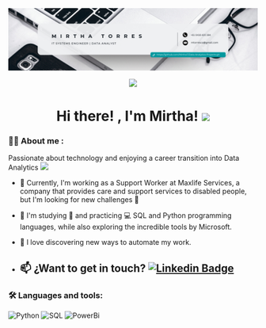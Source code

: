 <div id="header" align="center">
  <img decoding="async" src="https://github.com/MirthaT/MirthaT/blob/main/LinkedIn Banner.png" width="800"/>
  
  [![](https://img.shields.io/badge/LinkedIn-0077B5?style=for-the-badge&logo=linkedin&logoColor=white)](https://www.linkedin.com/in/MirthaTorres/)
  <div id="badges" align="center">
<h1>
  Hi there! , I'm Mirtha!
  <img decoding="async" src="https://media.giphy.com/media/hvRJCLFzcasrR4ia7z/giphy.gif" width="30px"/>
</h1>
   
</div>

 <div id="header" align="left">
 
   
### :woman_technologist: About me :
Passionate about technology and enjoying a career transition into Data Analytics <img decoding="async" src="https://media.giphy.com/media/WUlplcMpOCEmTGBtBW/giphy.gif" width="30">
* :telescope: Currently, I'm working as a Support Worker at Maxlife Services, a company that provides care and support services to disabled people, but I'm looking for new challenges :muscle:

* :seedling: I'm studying :blue_book: and practicing :computer: SQL and Python programming languages, while also exploring the incredible tools by Microsoft.

* :heartbeat:  I love discovering new ways to automate my work.

* :mailbox: ¿Want to get in touch? [![Linkedin Badge](https://img.shields.io/badge/-MirthaTorres-blue?style=flat&logo=Linkedin&logoColor=white)](https://www.linkedin.com/in/MirthaTorres/)
  ----


### :hammer_and_wrench: Languages and tools:
<div id="header" align="left">
    <img decoding="async" src="https://img.shields.io/badge/Python-3776AB?style=for-the-badge&logo=python&logoColor=white" alt="Python"/>
  </a>
    <img decoding="async" src="https://img.shields.io/badge/SQL-6DB33F?style=for-the-badge&logo=mysql&logoColor=white" alt="SQL"/>
  </a>
 <img decoding="async" src="https://img.shields.io/badge/Power_BI-FFBE00?style=for-the-badge&logo=Power-BI&logoColor=white" alt="PowerBi"/>
  </a>

</div>
